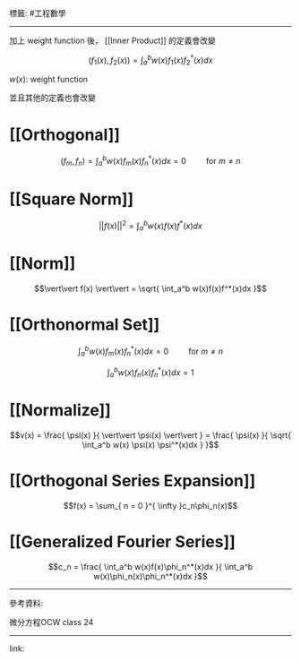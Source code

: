 標籤: #工程數學 

---

加上 weight function 後， [[Inner Product]] 的定義會改變

$$(f_1(x), f_2(x)) = \int_a^b w(x)f_1(x)f_2^*(x)dx$$

$w(x)$: weight function

並且其他的定義也會改變

# [[Orthogonal]]

$$(f_m, f_n) = \int_a^b w(x)f_m(x) f_n^*(x)dx = 0 \qquad \text{ for } m \neq n$$

# [[Square Norm]]

$$\vert\vert f(x) \vert\vert^2 = \int_a^b w(x)f(x)f^*(x)dx$$

# [[Norm]]

$$\vert\vert f(x) \vert\vert = \sqrt{ \int_a^b w(x)f(x)f^*(x)dx }$$

# [[Orthonormal Set]]

$$\int_a^b w(x)f_m(x)f_n^*(x)dx = 0 \qquad \text{ for } m\neq n$$

$$\int_a^b w(x)f_n(x)f_n^*(x)dx = 1$$

# [[Normalize]]

$$v(x) = \frac{ \psi(x) }{ \vert\vert \psi(x) \vert\vert } = \frac{ \psi(x) }{ \sqrt{ \int_a^b w(x) \psi(x) \psi^*(x)dx } }$$

# [[Orthogonal Series Expansion]]

$$f(x) = \sum_{ n = 0 }^{ \infty }c_n\phi_n(x)$$

# [[Generalized Fourier Series]]

$$c_n = \frac{ \int_a^b w(x)f(x)\phi_n^*(x)dx }{ \int_a^b w(x)\phi_n(x)\phi_n^*(x)dx }$$

---

參考資料:

微分方程OCW class 24

---

link:

